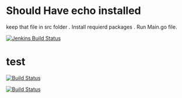 # Should Have echo installed 
keep that file in src folder .
Install requierd packages .
Run Main.go file.

[![Jenkins Build Status](https://engci-private-sjc.cisco.com/jenkins/sse/job/sivathir-test/job/bhagwat-jenkins-demo/100/badge/icon)](https://engci-private-sjc.cisco.com/jenkins/sse/job/sivathir-test/job/bhagwat-jenkins-demo/100/badge/icon)
# test
[![Build Status](https://engci-private-sjc.cisco.com/jenkins/sse/job/sivathir-test/job/bhagwat-jenkins-demo/10/badge/icon)](https://engci-private-sjc.cisco.com/jenkins/sse/job/sivathir-test/job/bhagwat-jenkins-demo/10/)

[![Build Status](https://engci-private-sjc.cisco.com/jenkins/sse/buildStatus/icon?job=sivathir-test%2Fbhagwat-jenkins-demo&build=10)](https://engci-private-sjc.cisco.com/jenkins/sse/job/sivathir-test/job/bhagwat-jenkins-demo/10/)

